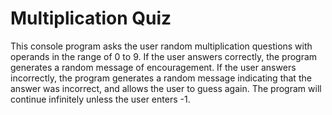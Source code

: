 # Multiplication Quiz

This console program asks the user random multiplication questions with operands in the range of 0 to 9. If the user answers correctly,
the program generates a random message of encouragement. If the user answers incorrectly, the program generates a random message
indicating that the answer was incorrect, and allows the user to guess again. The program will continue infinitely unless the user enters -1.
